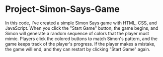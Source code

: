 # Project-Simon-Says-Game

In this code, I've created a simple Simon Says game with HTML, CSS, and JavaScript. When you click the "Start Game" button, the game begins, and Simon will generate a random sequence of colors that the player must mimic. Players click the colored buttons to match Simon's pattern, and the game keeps track of the player's progress. If the player makes a mistake, the game will end, and they can restart by clicking "Start Game" again. 
